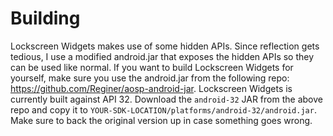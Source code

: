 # Building

Lockscreen Widgets makes use of some hidden APIs. Since reflection gets tedious, I use a modified android.jar that exposes the hidden APIs so they can be used like normal.
If you want to build Lockscreen Widgets for yourself, make sure you use the android.jar from the following repo: https://github.com/Reginer/aosp-android-jar.
Lockscreen Widgets is currently built against API 32. Download the `android-32` JAR from the above repo and copy it to `YOUR-SDK-LOCATION/platforms/android-32/android.jar`. Make sure to back the original version up in case something goes wrong.